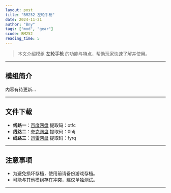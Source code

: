 ```yaml
---
layout: post
title: "BM252 左轮手枪"
date: 2024-11-21
author: "Bny"
tags: ["mod", "gear"]
scode: BM252
reading_time: 5
---
```


> 本文介绍模组 **左轮手枪** 的功能与特点，帮助玩家快速了解并使用。

---

## 模组简介

内容有待更新...

---


## 文件下载
- **线路一**：[百度网盘](https://pan.baidu.com/s/1__u9a7dvxYokC-oM_6yB0g?pwd=otfc)  提取码：otfc  
- **线路二**：[夸克网盘](https://pan.quark.cn/s/a0a14a04e143?pwd=0hlj)  提取码：0hlj  
- **线路三**：[迅雷网盘](https://pan.xunlei.com/s/VOCCbQ__jbWKonQdIG7O2VkUA1?pwd=fyrq)  提取码：fyrq  

---

## 注意事项
- 为避免损坏存档，使用前请备份游戏存档。
- 可能与其他模组存在冲突，建议单独测试。

---

